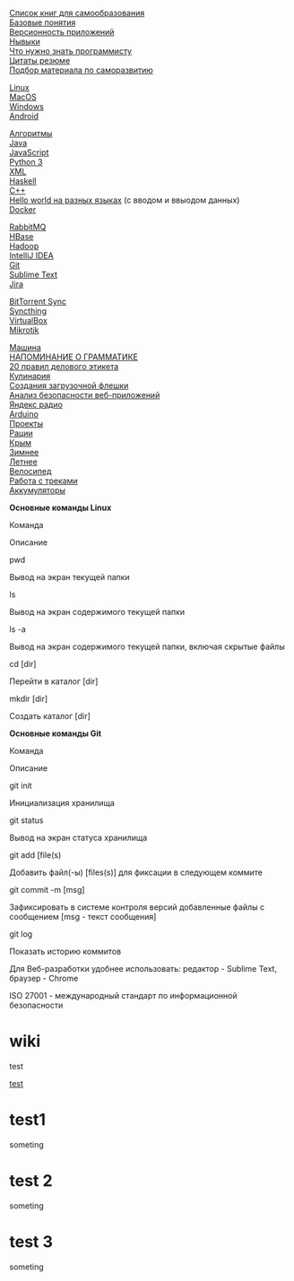 
[Список книг для самообразования](spisok-knig-dla-samoobrazovania.md)  
[Базовые понятия](bazovye-ponatia.md)  
[Версионность приложений](versionnost-prilozenij)  
[Нывыки](nyvyki)  
[Что нужно знать программисту](cto-nuzno-znat-programmistu)  
[Цитаты резюме](citaty-rezume)  
[Подбор материала по саморазвитию](podbor-materiala-po-samorazvitiu)

[Linux](linux)  
[MacOS](macos)  
[Windows](windows)  
[Android](android)

[Алгоритмы](/web/20211129205615/http://wiki.n5g.ru/algoritmy)  
[Java](/web/20211129205615/http://wiki.n5g.ru/java)  
[JavaScript](/web/20211129205615/http://wiki.n5g.ru/javascript)  
[Python 3](/web/20211129205615/http://wiki.n5g.ru/python-3)  
[XML](/web/20211129205615/http://wiki.n5g.ru/xml)  
[Haskell](/web/20211129205615/http://wiki.n5g.ru/haskell)  
[C++](/web/20211129205615/http://wiki.n5g.ru/c)  
[Hello world на разных языках](/web/20211129205615/http://wiki.n5g.ru/hello-world-na-raznyh-azykah) (с вводом и ввыодом данных)  
[Docker](/web/20211129205615/http://wiki.n5g.ru/docker)

[RabbitMQ](/web/20211129205615/http://wiki.n5g.ru/rabbitmq)  
[HBase](/web/20211129205615/http://wiki.n5g.ru/hbase)  
[Hadoop](/web/20211129205615/http://wiki.n5g.ru/hadoop)  
[IntelliJ IDEA](/web/20211129205615/http://wiki.n5g.ru/idea)  
[Git](/web/20211129205615/http://wiki.n5g.ru/git)  
[Sublime Text](/web/20211129205615/http://wiki.n5g.ru/sublime-text)  
[Jira](/web/20211129205615/http://wiki.n5g.ru/jira)

[BitTorrent Sync](/web/20211129205615/http://wiki.n5g.ru/bittorrent-sync)  
[Syncthing](/web/20211129205615/http://wiki.n5g.ru/syncthing)  
[VirtualBox](/web/20211129205615/http://wiki.n5g.ru/virtualbox)  
[Mikrotik](/web/20211129205615/http://wiki.n5g.ru/mikrotik)

[Машина](/web/20211129205615/http://wiki.n5g.ru/masina)  
[НАПОМИНАНИЕ О ГРАММАТИКЕ](/web/20211129205615/http://wiki.n5g.ru/napominanie-o-grammatike)  
[20 правил делового этикета](/web/20211129205615/http://wiki.n5g.ru/20-pravil-delovogo-etiketa)  
[Кулинария](/web/20211129205615/http://wiki.n5g.ru/kulinaria)  
[Создания загрузочной флешки](/web/20211129205615/http://wiki.n5g.ru/sozdania-zagruzocnoj-fleski)  
[Анализ безопасности веб-приложений](/web/20211129205615/http://wiki.n5g.ru/analiz-bezopasnosti-veb-prilozenij)  
[Яндекс радио](/web/20211129205615/http://wiki.n5g.ru/andeks-radio)  
[Arduino](/web/20211129205615/http://wiki.n5g.ru/arduino)  
[Проекты](/web/20211129205615/http://wiki.n5g.ru/proekty)  
[Рации](/web/20211129205615/http://wiki.n5g.ru/racii)  
[Крым](/web/20211129205615/http://wiki.n5g.ru/krym)  
[Зимнее](/web/20211129205615/http://wiki.n5g.ru/zimnee)  
[Летнее](/web/20211129205615/http://wiki.n5g.ru/letnee)  
[Велосипед](/web/20211129205615/http://wiki.n5g.ru/bike)  
[Работа с треками](/web/20211129205615/http://wiki.n5g.ru/rabota-s-trekami)  
[Аккумуляторы](/web/20211129205615/http://wiki.n5g.ru/akkumulatory)

**Основные команды Linux**  

Команда

Описание

pwd

Вывод на экран текущей папки

ls

Вывод на экран содержимого текущей папки

ls -a

Вывод на экран содержимого текущей папки, включая скрытые файлы

cd \[dir\]

Перейти в каталог \[dir\]

mkdir \[dir\]

Создать каталог \[dir\]

**Основные команды Git**  

Команда

Описание

git init

Инициализация хранилища

git status

Вывод на экран статуса хранилища

git add \[file(s)

Добавить файл(-ы) \[files(s)\] для фиксации в следующем коммите

git commit -m \[msg\]

Зафиксировать в системе контроля версий добавленные файлы с сообщением \[msg - текст сообщения\]

git log

Показать историю коммитов

Для Веб-разработки удобнее использовать: редактор - Sublime Text, браузер - Chrome

ISO 27001 - международный стандарт по информационной безопасности



wiki
====
test

[test](test.md)


# test1
someting
# test 2
someting
# test 3 
someting
